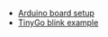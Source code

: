 - [Arduino board setup](https://create.arduino.cc/projecthub/RoyB/blinking-led-with-arduino-uno-01e098)
- [TinyGo blink example](https://tinygo.org/docs/tutorials/blinky/)
